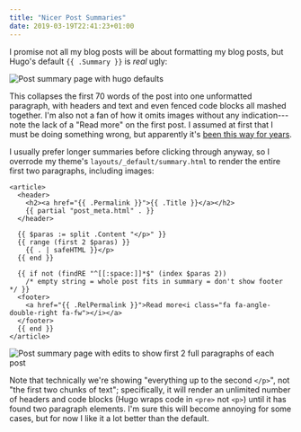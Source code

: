 ```yaml
---
title: "Nicer Post Summaries"
date: 2019-03-19T22:41:23+01:00
---
```


I promise not all my blog posts will be about formatting my blog posts, but Hugo's default `{{ .Summary }}` is *real* ugly: 

![Post summary page with hugo defaults](/2019/03/default-summary.png)

This collapses the first 70 words of the post into one unformatted paragraph, with headers and text and even fenced code blocks all mashed together. I'm also not a fan of how it omits images without any indication---note the lack of a "Read more" on the first post. I assumed at first that I must be doing something wrong, but apparently it's [been this way for years](https://github.com/gohugoio/hugo/issues/1503).

I usually prefer longer summaries before clicking through anyway, so I overrode my theme's `layouts/_default/summary.html` to render the entire first two paragraphs, including images:

```{html}
<article>
  <header>
    <h2><a href="{{ .Permalink }}">{{ .Title }}</a></h2>
    {{ partial "post_meta.html" . }}
  </header>

  {{ $paras := split .Content "</p>" }}
  {{ range (first 2 $paras) }}
    {{ . | safeHTML }}</p>
  {{ end }}

  {{ if not (findRE "^[[:space:]]*$" (index $paras 2))
	/* empty string = whole post fits in summary = don't show footer */ }}
  <footer>
    <a href="{{ .RelPermalink }}">Read more<i class="fa fa-angle-double-right fa-fw"></i></a>
  </footer>
  {{ end }}
</article>
```

![Post summary page with edits to show first 2 full paragraphs of each post](/2019/03/hacked-summary.png)

Note that technically we're showing "everything up to the second `</p>`", not "the first two chunks of text"; specifically, it will render an unlimited number of headers and code blocks (Hugo wraps code in `<pre>` not `<p>`) until it has found two paragraph elements. I'm sure this will become annoying for some cases, but for now I like it a lot better than the default.
